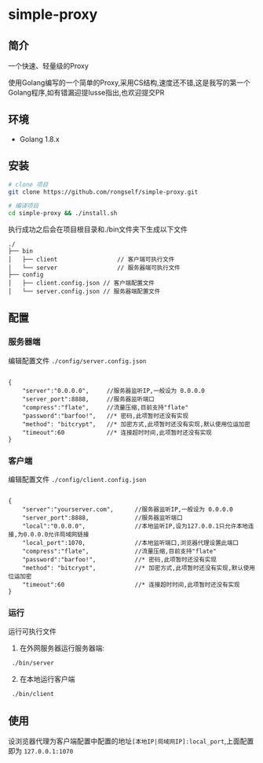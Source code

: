 # simple-proxy

## 简介
一个快速、轻量级的Proxy

使用Golang编写的一个简单的Proxy,采用CS结构,速度还不错,这是我写的第一个Golang程序,如有错漏迎提Iusse指出,也欢迎提交PR

## 环境

- Golang 1.8.x

## 安装

```bash
# clone 项目
git clone https://github.com/rongself/simple-proxy.git

# 编译项目
cd simple-proxy && ./install.sh
```
执行成功之后会在项目根目录和./bin文件夹下生成以下文件

```
./
├── bin
│   ├── client                 // 客户端可执行文件
│   └── server                 // 服务器端可执行文件
├── config
│   ├── client.config.json // 客户端配置文件
│   └── server.config.json // 服务器端配置文件
```

## 配置

### 服务器端

编辑配置文件 `./config/server.config.json` 

```

{
    "server":"0.0.0.0",     //服务器监听IP,一般设为 0.0.0.0
    "server_port":8888,     //服务器监听端口
    "compress":"flate",     //流量压缩,目前支持"flate"
    "password":"barfoo!",   //* 密码,此项暂时还没有实现
    "method": "bitcrypt",   //* 加密方式,此项暂时还没有实现,默认使用位运加密
    "timeout":60            //* 连接超时时间,此项暂时还没有实现
}

```

### 客户端

编辑配置文件 `./config/client.config.json` 

```

{
    "server":"yourserver.com",      //服务器监听IP,一般设为 0.0.0.0
    "server_port":8888,             //服务器监听端口
    "local":"0.0.0.0",              //本地监听IP,设为127.0.0.1只允许本地连接,为0.0.0.0允许局域网链接
    "local_port":1070,              //本地监听端口,浏览器代理设置此端口
    "compress":"flate",             //流量压缩,目前支持"flate"
    "password":"barfoo!",           //* 密码,此项暂时还没有实现
    "method": "bitcrypt",           //* 加密方式,此项暂时还没有实现,默认使用位运加密
    "timeout":60                    //* 连接超时时间,此项暂时还没有实现
}
```

### 运行

运行可执行文件

1. 在外网服务器运行服务器端:

```bash
 ./bin/server
```
2. 在本地运行客户端

```bash
 ./bin/client
```

## 使用

设浏览器代理为客户端配置中配置的地址`[本地IP|局域网IP]:local_port`,上面配置即为 `127.0.0.1:1070`
